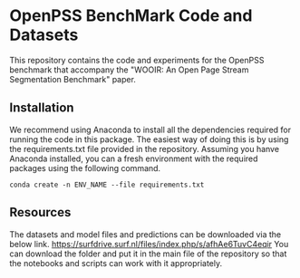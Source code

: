 # OpenPSS BenchMark Code and Datasets

This repository contains the code and experiments for the OpenPSS benchmark that accompany the "WOOIR: An Open Page Stream Segmentation Benchmark" paper.


## Installation
We recommend using Anaconda to install all the dependencies required for running the code in this package. The easiest way of doing this is by using the requirements.txt file provided in the repository. Assuming you hanve Anaconda installed, you can a fresh environment with the required packages using the following command.

``
conda create -n ENV_NAME --file requirements.txt
``

## Resources
The datasets and model files and predictions can be downloaded via the below link.
https://surfdrive.surf.nl/files/index.php/s/afhAe6TuvC4eqir
You can download the folder and put it in the main file of the repository so that the notebooks and scripts can work with it appropriately.

